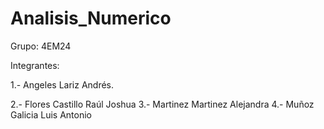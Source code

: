# Analisis_Numerico

Grupo: 4EM24

Integrantes:

1.- Angeles Lariz Andrés.

2.- Flores Castillo Raúl Joshua
3.- Martinez Martinez Alejandra
4.- Muñoz Galicia Luis Antonio

